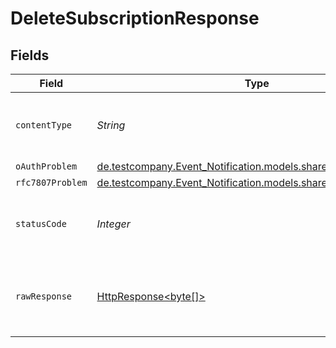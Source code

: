 # DeleteSubscriptionResponse


## Fields

| Field                                                                                                                    | Type                                                                                                                     | Required                                                                                                                 | Description                                                                                                              |
| ------------------------------------------------------------------------------------------------------------------------ | ------------------------------------------------------------------------------------------------------------------------ | ------------------------------------------------------------------------------------------------------------------------ | ------------------------------------------------------------------------------------------------------------------------ |
| `contentType`                                                                                                            | *String*                                                                                                                 | :heavy_check_mark:                                                                                                       | HTTP response content type for this operation                                                                            |
| `oAuthProblem`                                                                                                           | [de.testcompany.Event_Notification.models.shared.OAuthProblem](../../models/shared/OAuthProblem.md)                      | :heavy_minus_sign:                                                                                                       | Unauthorized                                                                                                             |
| `rfc7807Problem`                                                                                                         | [de.testcompany.Event_Notification.models.shared.Rfc7807Problem](../../models/shared/Rfc7807Problem.md)                  | :heavy_minus_sign:                                                                                                       | Bad Request                                                                                                              |
| `statusCode`                                                                                                             | *Integer*                                                                                                                | :heavy_check_mark:                                                                                                       | HTTP response status code for this operation                                                                             |
| `rawResponse`                                                                                                            | [HttpResponse<byte[]>](https://docs.oracle.com/en/java/javase/11/docs/api/java.net.http/java/net/http/HttpResponse.html) | :heavy_check_mark:                                                                                                       | Raw HTTP response; suitable for custom response parsing                                                                  |